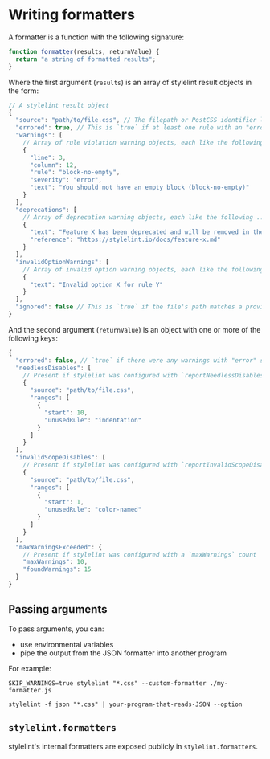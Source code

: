 # Writing formatters

A formatter is a function with the following signature:

```js
function formatter(results, returnValue) {
  return "a string of formatted results";
}
```

Where the first argument (`results`) is an array of stylelint result objects in the form:

```js
// A stylelint result object
{
  "source": "path/to/file.css", // The filepath or PostCSS identifier like <input css 1>
  "errored": true, // This is `true` if at least one rule with an "error"-level severity triggered a warning
  "warnings": [
    // Array of rule violation warning objects, each like the following ...
    {
      "line": 3,
      "column": 12,
      "rule": "block-no-empty",
      "severity": "error",
      "text": "You should not have an empty block (block-no-empty)"
    }
  ],
  "deprecations": [
    // Array of deprecation warning objects, each like the following ...
    {
      "text": "Feature X has been deprecated and will be removed in the next major version.",
      "reference": "https://stylelint.io/docs/feature-x.md"
    }
  ],
  "invalidOptionWarnings": [
    // Array of invalid option warning objects, each like the following ...
    {
      "text": "Invalid option X for rule Y"
    }
  ],
  "ignored": false // This is `true` if the file's path matches a provided ignore pattern
}
```

And the second argument (`returnValue`) is an object with one or more of the following keys:

```js
{
  "errored": false, // `true` if there were any warnings with "error" severity
  "needlessDisables": [
    // Present if stylelint was configured with `reportNeedlessDisables: true`
    {
      "source": "path/to/file.css",
      "ranges": [
        {
          "start": 10,
          "unusedRule": "indentation"
        }
      ]
    }
  ],
  "invalidScopeDisables": [
    // Present if stylelint was configured with `reportInvalidScopeDisables: true`
    {
      "source": "path/to/file.css",
      "ranges": [
        {
          "start": 1,
          "unusedRule": "color-named"
        }
      ]
    }
  ],
  "maxWarningsExceeded": {
    // Present if stylelint was configured with a `maxWarnings` count
    "maxWarnings": 10,
    "foundWarnings": 15
  }
}
```

## Passing arguments

To pass arguments, you can:

- use environmental variables
- pipe the output from the JSON formatter into another program

For example:

```console
SKIP_WARNINGS=true stylelint "*.css" --custom-formatter ./my-formatter.js
```

```console
stylelint -f json "*.css" | your-program-that-reads-JSON --option
```

## `stylelint.formatters`

stylelint's internal formatters are exposed publicly in `stylelint.formatters`.

